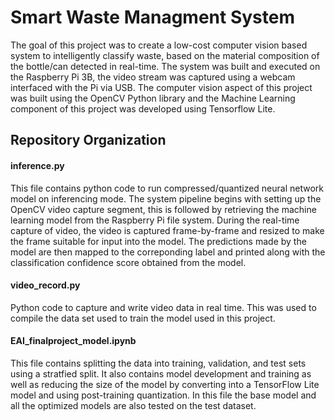 # Smart Waste Managment System
The goal of this project was to create a low-cost computer vision based system to intelligently classify waste, based on the material composition of the bottle/can detected in real-time. The system was built and executed on the Raspberry Pi 3B, the video stream was captured using a webcam interfaced with the Pi via USB. The computer vision aspect of this project was built using the OpenCV Python library and the Machine Learning component of this project was developed using Tensorflow Lite.

## Repository Organization
#### inference.py
This file contains python code to run compressed/quantized neural network model on inferencing mode. The system pipeline begins with setting up the OpenCV video capture     segment, this is followed by retrieving the machine learning model from the Raspberry Pi file system. During the real-time capture of video, the video is   captured frame-by-frame and resized to make the frame suitable for input into the model. The predictions made by the model are then mapped to the correponding label and printed along with the classification confidence score obtained from the model.
  
#### video_record.py
Python code to capture and write video data in real time. This was used to compile the data set used to train the model used in this project. 

#### EAI_finalproject_model.ipynb
This file contains splitting the data into training, validation, and test sets using a stratfied split. It also contains model development and training as well as reducing the size of the model by converting into a TensorFlow Lite model and using post-training quantization. In this file the base model and all the optimized models are also tested on the test dataset.
